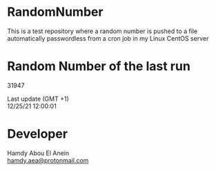# RandomNumber    
This is a test repository where a random number is pushed to a file automatically passwordless from a cron job in my Linux CentOS server    
# Random Number of the last run   
31947
      
Last update (GMT +1)    
12/25/21 12:00:01
# Developer    
Hamdy Abou El Anein   
hamdy.aea@protonmail.com
